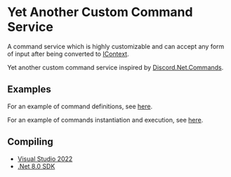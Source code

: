 # Yet Another Custom Command Service

A command service which is highly customizable and can accept any form of input after being converted to [IContext](https://github.com/advorange/YACCS/blob/master/src/YACCS/Commands/IContext.cs).

Yet another custom command service inspired by [Discord.Net.Commands](https://github.com/discord-net/Discord.Net/tree/dev/src/Discord.Net.Commands).

## Examples

For an example of command definitions, see [here](https://github.com/natekford/YACCS/blob/master/samples/YACCS.Sample/Commands/Commands.cs).

For an example of commands instantiation and execution, see [here](https://github.com/natekford/YACCS/blob/master/samples/YACCS.Sample/Program.cs).

## Compiling

 * [Visual Studio 2022](https://visualstudio.microsoft.com/downloads/)
 * [.Net 8.0 SDK](https://dotnet.microsoft.com/download/dotnet/8.0)
